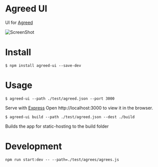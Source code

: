 # Agreed UI

UI for [Agreed](https://www.npmjs.com/package/agreed-core)

![ScreenShot](https://raw.githubusercontent.com/recruit-tech/agreed-ui/master/screenshot.png)

# Install

```
$ npm install agreed-ui --save-dev
```

# Usage

```
$ agreed-ui --path ./test/agreed.json --port 3000
```
Serve with [Express](https://www.npmjs.com/package/express)
Open http://localhost:3000 to view it in the browser.

```
$ agreed-ui build --path ./test/agreed.json --dest ./build
```
Builds the app for static-hosting to the build folder

# Development

`npm run start:dev -- --path=./test/agrees/agrees.js `
